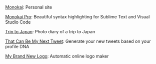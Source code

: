 [Monokai](https://monokai.nl): Personal site

[Monokai Pro](https://monokai.pro): Beautiful syntax highlighting for Sublime Text and Visual Studio Code

[Trip to Japan](https://monokai.nl/2019/japan): Photo diary of a trip to Japan

[That Can Be My Next Tweet](https://yes.thatcan.be/my/next/tweet): Generate your new tweets based on your profile DNA

[My Brand New Logo](https://mybrandnewlogo.com): Automatic online logo maker

